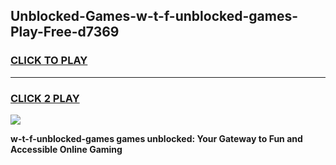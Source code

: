 
## Unblocked-Games-w-t-f-unblocked-games-Play-Free-d7369
<h3>
<a href="https://premium76.site?title=w-t-f-unblocked-games&ref=17A">CLICK TO PLAY</a></h3>
<hr>

<h3>
<a href="https://premium76.site?title=w-t-f-unblocked-games&ref=17A">CLICK 2 PLAY</a>
  
</h3>

<a href="https://premium76.site?title=w-t-f-unblocked-games&ref=17A"><img src="https://clearcache.store/games.png"></a>


**w-t-f-unblocked-games games unblocked: Your Gateway to Fun and Accessible Online Gaming**
